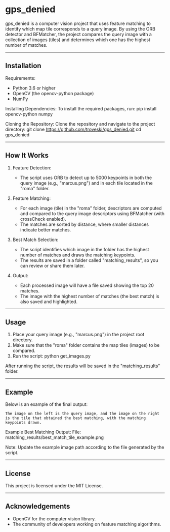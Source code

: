 gps_denied
==========

gps_denied is a computer vision project that uses feature matching to identify which map tile corresponds to a query image. By using the ORB detector and BFMatcher, the project compares the query image with a collection of images (tiles) and determines which one has the highest number of matches.

-----------------------------------------------------------------------
Installation
-----------------------------------------------------------------------

Requirements:
- Python 3.6 or higher
- OpenCV (the opencv-python package)
- NumPy

Installing Dependencies:
To install the required packages, run:
    pip install opencv-python numpy

Cloning the Repository:
Clone the repository and navigate to the project directory:
    git clone https://github.com/troveski/gps_denied.git
    cd gps_denied

-----------------------------------------------------------------------
How It Works
-----------------------------------------------------------------------

1. Feature Detection:
   - The script uses ORB to detect up to 5000 keypoints in both the query image (e.g., "marcus.png") and in each tile located in the "roma" folder.

2. Feature Matching:
   - For each image (tile) in the "roma" folder, descriptors are computed and compared to the query image descriptors using BFMatcher (with crossCheck enabled).
   - The matches are sorted by distance, where smaller distances indicate better matches.

3. Best Match Selection:
   - The script identifies which image in the folder has the highest number of matches and draws the matching keypoints.
   - The results are saved in a folder called "matching_results", so you can review or share them later.

4. Output:
   - Each processed image will have a file saved showing the top 20 matches.
   - The image with the highest number of matches (the best match) is also saved and highlighted.

-----------------------------------------------------------------------
Usage
-----------------------------------------------------------------------

1. Place your query image (e.g., "marcus.png") in the project root directory.
2. Make sure that the "roma" folder contains the map tiles (images) to be compared.
3. Run the script:
       python get_images.py

After running the script, the results will be saved in the "matching_results" folder.

-----------------------------------------------------------------------
Example
-----------------------------------------------------------------------

Below is an example of the final output:

    The image on the left is the query image, and the image on the right is the tile that obtained the best matching, with the matching keypoints drawn.

Example Best Matching Output:
File: matching_results/best_match_tile_example.png

Note: Update the example image path according to the file generated by the script.

-----------------------------------------------------------------------
License
-----------------------------------------------------------------------

This project is licensed under the MIT License.

-----------------------------------------------------------------------
Acknowledgements
-----------------------------------------------------------------------

- OpenCV for the computer vision library.
- The community of developers working on feature matching algorithms.

